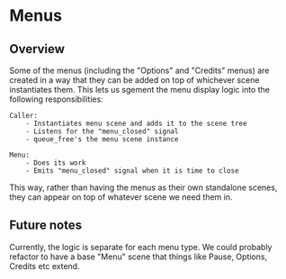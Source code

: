 # Menus

## Overview

Some of the menus (including the "Options" and "Credits" menus) are created in 
a way that they can be added on top of whichever scene instantiates them.  This
lets us sgement the menu display logic into the following responsibilities:
	
	Caller:
		- Instantiates menu scene and adds it to the scene tree
		- Listens for the "menu_closed" signal
		- queue_free's the menu scene instance
	
	Menu:
		- Does its work
		- Emits "menu_closed" signal when it is time to close

This way, rather than having the menus as their own standalone scenes, they can
appear on top of whatever scene we need them in.


## Future notes

Currently, the logic is separate for each menu type.  We could probably refactor
to have a base "Menu" scene that things like Pause, Options, Credits etc extend.
